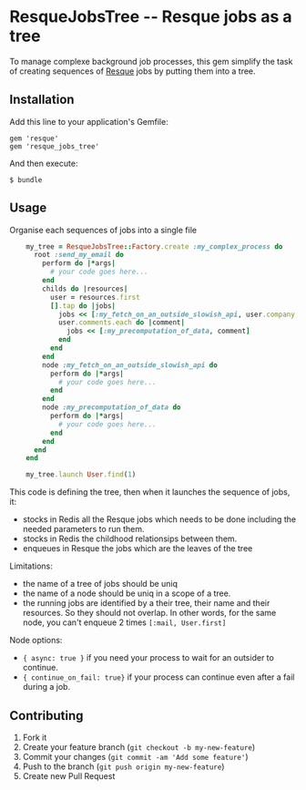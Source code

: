 # ResqueJobsTree -- Resque jobs as a tree

To manage complexe background job processes, this gem simplify the task of creating
sequences of [Resque](https://github.com/resque/resque) jobs by putting them into a tree.

## Installation

Add this line to your application's Gemfile:

    gem 'resque'
    gem 'resque_jobs_tree'

And then execute:

    $ bundle

## Usage

Organise each sequences of jobs into a single file

``` ruby
    my_tree = ResqueJobsTree::Factory.create :my_complex_process do
      root :send_my_email do
        perform do |*args|
          # your code goes here...
        end
        childs do |resources|
          user = resources.first
          [].tap do |jobs|
            jobs << [:my_fetch_on_an_outside_slowish_api, user.company, user.group]
            user.comments.each do |comment|
              jobs << [:my_precomputation_of_data, comment]
            end
          end
        end
        node :my_fetch_on_an_outside_slowish_api do
          perform do |*args|
            # your code goes here...
          end
        end
        node :my_precomputation_of_data do
          perform do |*args|
            # your code goes here...
          end
        end
      end
    end

    my_tree.launch User.find(1)
```

This code is defining the tree, then when it launches the sequence of jobs, it:
* stocks in Redis all the Resque jobs which needs to be done including the needed parameters to run them.
* stocks in Redis the childhood relationsips between them.
* enqueues in Resque the jobs which are the leaves of the tree

Limitations:

* the name of a tree of jobs should be uniq
* the name of a node should be uniq in a scope of a tree.
* the running jobs are identified by a their tree, their name and their resources.
So they should not overlap. In other words, for the same node,
you can't enqueue 2 times `[:mail, User.first]`

Node options:

* `{ async: true }` if you need your process to wait for an outsider to continue.
* `{ continue_on_fail: true}` if your process can continue even after a fail during a job.

## Contributing

1. Fork it
2. Create your feature branch (`git checkout -b my-new-feature`)
3. Commit your changes (`git commit -am 'Add some feature'`)
4. Push to the branch (`git push origin my-new-feature`)
5. Create new Pull Request
